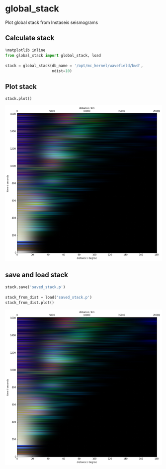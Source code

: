 # global_stack
Plot global stack from Instaseis seismograms

## Calculate stack


```python
%matplotlib inline
from global_stack import global_stack, load

stack = global_stack(db_name = '/opt/mc_kernel/wavefield/bwd',
                     ndist=10)
```

## Plot stack


```python
stack.plot()
```


![png](examples/output_3_0.png)




## save and load stack


```python
stack.save('saved_stack.p')

stack_from_dist = load('saved_stack.p')
stack_from_dist.plot()
```


![png](examples/output_5_0.png)

